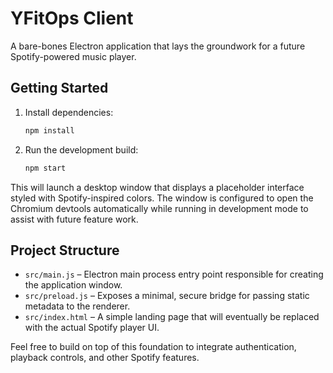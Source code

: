 # YFitOps Client

A bare-bones Electron application that lays the groundwork for a future Spotify-powered music player.

## Getting Started

1. Install dependencies:

   ```bash
   npm install
   ```

2. Run the development build:

   ```bash
   npm start
   ```

This will launch a desktop window that displays a placeholder interface styled with Spotify-inspired colors. The window is configured to open the Chromium devtools automatically while running in development mode to assist with future feature work.

## Project Structure

- `src/main.js` – Electron main process entry point responsible for creating the application window.
- `src/preload.js` – Exposes a minimal, secure bridge for passing static metadata to the renderer.
- `src/index.html` – A simple landing page that will eventually be replaced with the actual Spotify player UI.

Feel free to build on top of this foundation to integrate authentication, playback controls, and other Spotify features.

